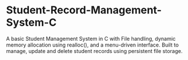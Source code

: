 # Student-Record-Management-System-C
A basic Student Management System in C with File handling, dynamic memory allocation using realloc(), and a menu-driven interface. Built to manage, update and delete student records using persistent file storage.
